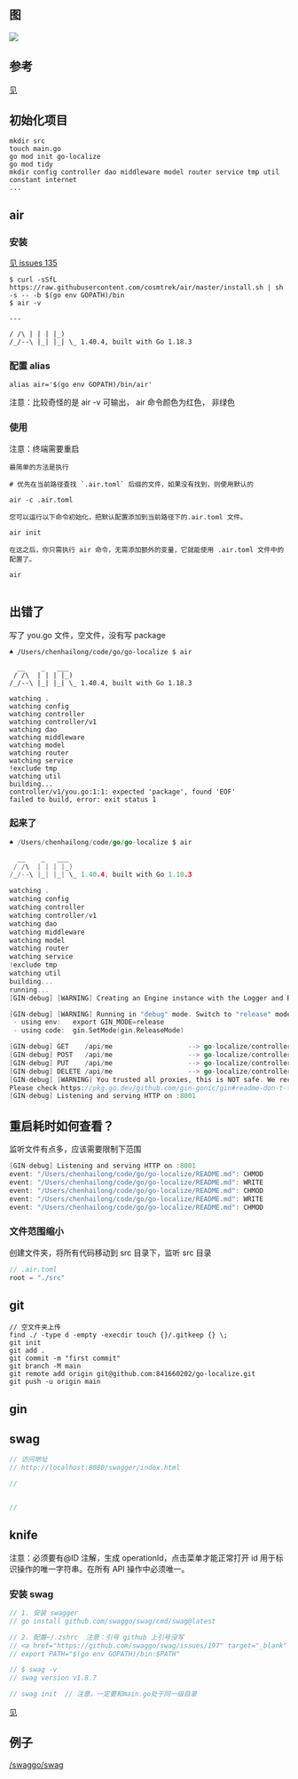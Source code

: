 ## 图

<img src="http://t-blog-images.aijs.top/img/202210311134749.webp" />

## 参考

<a href="https://zhuanlan.zhihu.com/p/501477368" target="_blank" >见</a>

## 初始化项目

```
mkdir src
touch main.go
go mod init go-localize
go mod tidy
mkdir config controller dao middleware model router service tmp util constant internet
...

```

## air

### 安装

<a href="https://github.com/cosmtrek/air/issues/135" target="_blank" >见 issues 135</a>

```
$ curl -sSfL https://raw.githubusercontent.com/cosmtrek/air/master/install.sh | sh -s -- -b $(go env GOPATH)/bin
$ air -v

---

/ /\ | | | |_)
/_/--\ |_| |_| \_ 1.40.4, built with Go 1.18.3

```

### 配置 alias

```
alias air='$(go env GOPATH)/bin/air'
```

注意：比较奇怪的是 air -v 可输出， air 命令颜色为红色， 非绿色

### 使用

注意：终端需要重启

```
最简单的方法是执行

# 优先在当前路径查找 `.air.toml` 后缀的文件，如果没有找到，则使用默认的

air -c .air.toml

您可以运行以下命令初始化，把默认配置添加到当前路径下的.air.toml 文件。

air init

在这之后，你只需执行 air 命令，无需添加额外的变量，它就能使用 .air.toml 文件中的配置了。

air


```

## 出错了

写了 you.go 文件，空文件，没有写 package

```
♠ /Users/chenhailong/code/go/go-localize $ air

  __    _   ___
 / /\  | | | |_)
/_/--\ |_| |_| \_ 1.40.4, built with Go 1.18.3

watching .
watching config
watching controller
watching controller/v1
watching dao
watching middleware
watching model
watching router
watching service
!exclude tmp
watching util
building...
controller/v1/you.go:1:1: expected 'package', found 'EOF'
failed to build, error: exit status 1
```

### 起来了

```go
♠ /Users/chenhailong/code/go/go-localize $ air

  __    _   ___
 / /\  | | | |_)
/_/--\ |_| |_| \_ 1.40.4, built with Go 1.18.3

watching .
watching config
watching controller
watching controller/v1
watching dao
watching middleware
watching model
watching router
watching service
!exclude tmp
watching util
building...
running...
[GIN-debug] [WARNING] Creating an Engine instance with the Logger and Recovery middleware already attached.

[GIN-debug] [WARNING] Running in "debug" mode. Switch to "release" mode in production.
 - using env:   export GIN_MODE=release
 - using code:  gin.SetMode(gin.ReleaseMode)

[GIN-debug] GET    /api/me                   --> go-localize/controller/v1.GetMe (3 handlers)
[GIN-debug] POST   /api/me                   --> go-localize/controller/v1.PostMe (3 handlers)
[GIN-debug] PUT    /api/me                   --> go-localize/controller/v1.PutMe (3 handlers)
[GIN-debug] DELETE /api/me                   --> go-localize/controller/v1.DeleteMe (3 handlers)
[GIN-debug] [WARNING] You trusted all proxies, this is NOT safe. We recommend you to set a value.
Please check https://pkg.go.dev/github.com/gin-gonic/gin#readme-don-t-trust-all-proxies for details.
[GIN-debug] Listening and serving HTTP on :8001
```

## 重启耗时如何查看？

监听文件有点多，应该需要限制下范围

```go
[GIN-debug] Listening and serving HTTP on :8001
event: "/Users/chenhailong/code/go/go-localize/README.md": CHMOD
event: "/Users/chenhailong/code/go/go-localize/README.md": WRITE
event: "/Users/chenhailong/code/go/go-localize/README.md": CHMOD
event: "/Users/chenhailong/code/go/go-localize/README.md": WRITE
event: "/Users/chenhailong/code/go/go-localize/README.md": CHMOD
```

### 文件范围缩小

创建文件夹，将所有代码移动到 src 目录下，监听 src 目录

```go
// .air.toml
root = "./src"
```

## git

```
// 空文件夹上传
find ./ -type d -empty -execdir touch {}/.gitkeep {} \;
git init
git add .
git commit -m "first commit"
git branch -M main
git remote add origin git@github.com:841660202/go-localize.git
git push -u origin main
```

## gin

## swag

```go
// 访问地址
// http://localhost:8080/swagger/index.html

//


//
```

## knife

注意：必须要有@ID 注解，生成 operationId，点击菜单才能正常打开
id 用于标识操作的唯一字符串。在所有 API 操作中必须唯一。

### 安装 swag

```go
// 1. 安装 swagger
// go install github.com/swaggo/swag/cmd/swag@latest

// 2. 配置~/.zshrc  注意：引号 github 上引号没写
// <a href="https://github.com/swaggo/swag/issues/197" target="_blank" >issues197</a>
// export PATH="$(go env GOPATH)/bin:$PATH"

// $ swag -v
// swag version v1.8.7

// swag init  // 注意，一定要和main.go处于同一级目录

```

<a href="https://gitee.com/youbeiwuhuan/knife4go#https://gitee.com/xiaoym/knife4j" target="_blank" >见</a>

## 例子

<a href="https://github.com/swaggo/swag/blob/master/example/celler/main.go" target="_blank" >/swaggo/swag</a>
